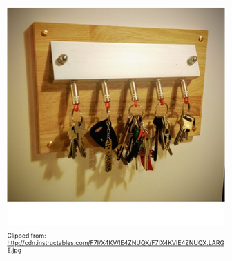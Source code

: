 ![96c5e0dee60dc5994cf73aa904c922fb.png](..\images\96c5e0dee60dc5994cf73aa904c922fb.png)

Clipped from: http://cdn.instructables.com/F7I/X4KV/IE4ZNUQX/F7IX4KVIE4ZNUQX.LARGE.jpg
